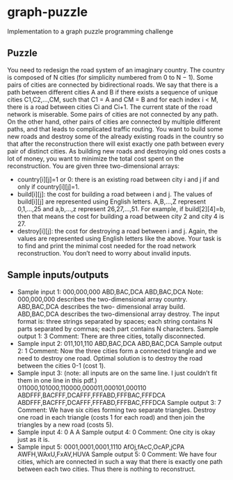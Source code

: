 # graph-puzzle
Implementation to a graph puzzle programming challenge

## Puzzle

You need to redesign the road system of an imaginary country.
The country is composed of N cities (for simplicity numbered from 0 to N − 1). Some pairs of cities are
connected by bidirectional roads. We say that there is a path between different cities A and B if there exists a sequence of unique cities C1,C2,...,CM, such that C1 = A and CM = B and for each index i < M, there is a road between cities Ci and Ci+1.
The current state of the road network is miserable. Some pairs of cities are not connected by any path. On the other hand, other pairs of cities are connected by multiple different paths, and that leads to complicated traffic routing. You want to build some new roads and destroy some of the already existing roads in the country so that after the reconstruction there will exist exactly one path between every pair of distinct cities. As building new roads and destroying old ones costs a lot of money, you want to minimize the total cost spent on the reconstruction.
You are given three two-dimensional arrays:
- country[i][j]=1 or 0: there is an existing road between city i and j if and only if country[i][j]=1.
- build[i][j]: the cost for building a road between i and j. The values of build[i][j] are represented using English letters. A,B,...,Z represent 0,1,...,25 and a,b,...,z represent 26,27,...,51. For example, if build[2][4]=b, then that means the cost for building a road between city 2 and city 4 is 27.
- destroy[i][j]: the cost for destroying a road between i and j. Again, the values are represented using English letters like the above.
Your task is to find and print the minimal cost needed for the road network reconstruction. You don’t need to worry about invalid inputs.

## Sample inputs/outputs

- Sample input 1: 000,000,000 ABD,BAC,DCA ABD,BAC,DCA
  Note: 000,000,000 describes the two-dimensional array country. ABD,BAC,DCA describes the two- dimensional array build. ABD,BAC,DCA describes the two-dimensional array destroy. The input format is: three strings separated by spaces; each string contains N parts separated by commas; each part contains N characters.
  Sample output 1: 3
  Comment: There are three cities, totally disconnected.
- Sample input 2: 011,101,110 ABD,BAC,DCA ABD,BAC,DCA
  Sample output 2: 1
  Comment: Now the three cities form a connected triangle and we need to destroy one road. Optimal solution is to destroy the road between the cities 0-1 (cost 1).
- Sample input 3: (note: all inputs are on the same line. I just couldn’t fit them in one line in this pdf.)
  011000,101000,110000,000011,000101,000110
  ABDFFF,BACFFF,DCAFFF,FFFABD,FFFBAC,FFFDCA
  ABDFFF,BACFFF,DCAFFF,FFFABD,FFFBAC,FFFDCA
  Sample output 3: 7
  Comment: We have six cities forming two separate triangles. Destroy one road in each triangle (costs 1 for each road) and then join the triangles by a new road (costs 5).
- Sample input 4: 0 A A
  Sample output 4: 0
  Comment: One city is okay just as it is.
- Sample input 5: 0001,0001,0001,1110 AfOj,fAcC,OcAP,jCPA AWFH,WAxU,FxAV,HUVA Sample output 5: 0
  Comment: We have four cities, which are connected in such a way that there is exactly one path between each two cities.
  Thus there is nothing to reconstruct.
